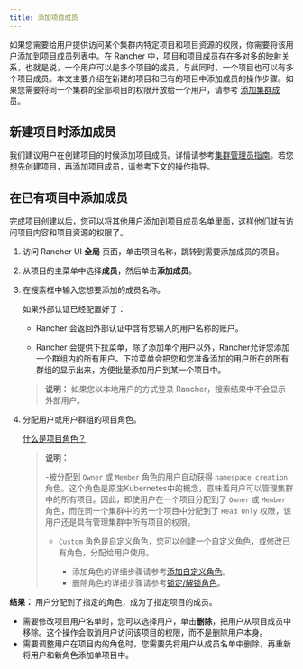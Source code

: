 ```yaml
---
title: 添加项目成员
---
```


如果您需要给用户提供访问某个集群内特定项目和项目资源的权限，你需要将该用户添加到项目成员列表中。在 Rancher 中，项目和项目成员存在多对多的映射关系，也就是说，一个用户可以是多个项目的成员，与此同时，一个项目也可以有多个项目成员。本文主要介绍在新建的项目和已有的项目中添加成员的操作步骤。如果您需要将同一个集群的全部项目的权限开放给一个用户，请参考 [添加集群成员](/docs/cluster-provisioning/cluster-members/_index)。

## 新建项目时添加成员

我们建议用户在创建项目的时候添加项目成员。详情请参考[集群管理员指南](/docs/k8s-in-rancher/projects-and-namespaces/_index)。若您想先创建项目，再添加项目成员，请参考下文的操作指导。

## 在已有项目中添加成员

完成项目创建以后，您可以将其他用户添加到项目成员名单里面，这样他们就有访问项目内容和项目资源的权限了。

1. 访问 Rancher UI **全局** 页面，单击项目名称，跳转到需要添加成员的项目。

2. 从项目的主菜单中选择**成员**，然后单击**添加成员**。

3. 在搜索框中输入您想要添加的成员名称。

   如果外部认证已经配置好了：

   - Rancher 会返回外部认证中含有您输入的用户名称的账户。

   - Rancher 会提供下拉菜单，除了添加单个用户以外，Rancher允许您添加一个群组内的所有用户。下拉菜单会把您和您准备添加的用户所在的所有群组的显示出来，方便批量添加用户到某一个项目中。

   > **说明：** 如果您以本地用户的方式登录 Rancher，搜索结果中不会显示外部用户。

4. 分配用户或用户群组的项目角色。

   [什么是项目角色？](/docs/admin-settings/rbac/cluster-project-roles/_index)

   > **说明：**
   >
   > -被分配到 `Owner` 或 `Member` 角色的用户自动获得 `namespace creation` 角色。这个角色是原生Kubernetes中的概念，意味着用户可以管理集群中的所有项目。因此，即使用户在一个项目分配到了 `Owner` 或 `Member` 角色，而在同一个集群中的另一个项目中分配到了 `Read Only` 权限，该用户还是具有管理集群中所有项目的权限。
   >
   > - `Custom` 角色是自定义角色，您可以创建一个自定义角色，或修改已有角色，分配给用户使用。
   >
   >   - 添加角色的详细步骤请参考[添加自定义角色](/docs/admin-settings/rbac/default-custom-roles/_index)。
   >   - 删除角色的详细步骤请参考[锁定/解锁角色](/docs/admin-settings/rbac/locked-roles/_index)。

**结果：** 用户分配到了指定的角色，成为了指定项目的成员。

* 需要修改项目用户名单时，您可以选择用户，单击**删除**，把用户从项目成员中移除。这个操作会取消用户访问该项目的权限，而不是删除用户本身。
* 需要调整用户在项目内的角色时，您需要先将用户从成员名单中删除，再重新将用户和新角色添加单项目中。

